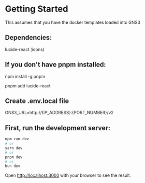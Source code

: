 # Getting Started

This assumes that you have the docker templates loaded into GNS3

## Dependencies:

lucide-react (icons)

## If you don't have pnpm installed:

npm install -g pnpm

pnpm add lucide-react

## Create .env.local file

GNS3_URL=http://{IP_ADDRESS}:{PORT_NUMBER}/v2

## First, run the development server:

```bash
npm run dev
# or
yarn dev
# or
pnpm dev
# or
bun dev
```

Open [http://localhost:3000](http://localhost:3000) with your browser to see the result.
